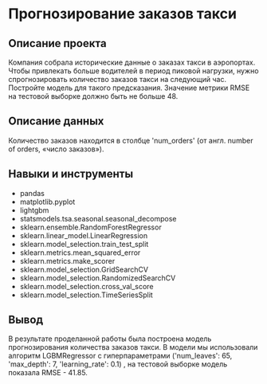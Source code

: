# Прогнозирование заказов такси

## Описание проекта

Компания собрала исторические данные о заказах такси в аэропортах. Чтобы привлекать больше водителей в период пиковой нагрузки, нужно спрогнозировать количество заказов такси на следующий час. Постройте модель для такого предсказания.
Значение метрики RMSE на тестовой выборке должно быть не больше 48.

## Описание данных

Количество заказов находится в столбце 'num_orders' (от англ. number of orders, «число заказов»).

## Навыки и инструменты

* pandas
* matplotlib.pyplot
* lightgbm
* statsmodels.tsa.seasonal.seasonal_decompose
* sklearn.ensemble.RandomForestRegressor
* sklearn.linear_model.LinearRegression
* sklearn.model_selection.train_test_split
* sklearn.metrics.mean_squared_error
* sklearn.metrics.make_scorer
* sklearn.model_selection.GridSearchCV
* sklearn.model_selection.RandomizedSearchCV
* sklearn.model_selection.cross_val_score
* sklearn.model_selection.TimeSeriesSplit

## Вывод

В результате проделанной работы была построена модель прогнозирования количества заказов такси. В модели мы использовали алгоритм LGBMRegressor с гиперпараметрами ('num_leaves': 65, 'max_depth': 7, 'learning_rate': 0.1) , на тестовой выборке модель показала RMSE - 41.85.